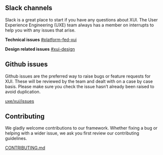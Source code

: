 ## Slack channels
Slack is a great place to start if you have any questions about XUI. The User Experience Engineering (UXE) team always has a member on interrupts to help you with any issues that arise.

**Technical issues**
<span class='xui-margin-left-large'>
[#platform-fed-xui](https://xero.slack.com/messages/C565NP1A5)
<span>

**Design related issues**
<span class='xui-margin-left-large'>
[#xui-design](https://xero.slack.com/messages/C56RA62Q5)
<span>

## Github issues
Github issues are the preferred way to raise bugs or feature requests for XUI. These will be reviewed by the team and dealt with on a case by case basis. Please make sure you check the issue hasn’t already been raised to avoid duplication.

[uxe/xui/issues](https://github.dev.xero.com/UXE/xui/issues)

## Contributing
We gladly welcome contributions to our framework. Whether fixing a bug or helping with a wider issue, we ask you first review our contributing guidelines.

[CONTRIBUTING.md](https://github.dev.xero.com/UXE/xui/blob/master/CONTRIBUTING.md)
